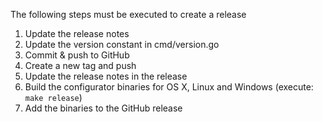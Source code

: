 The following steps must be executed to create a release

1. Update the release notes
2. Update the version constant in cmd/version.go
4. Commit & push to GitHub
5. Create a new tag and push
6. Update the release notes in the release
7. Build the configurator binaries for OS X, Linux and Windows (execute: `make release`)
8. Add the binaries to the GitHub release

